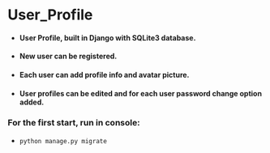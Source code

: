 # User_Profile

- #### User Profile, built in Django with SQLite3 database. 
- #### New user can be registered.
- #### Each user can add profile info and avatar picture.
- #### User profiles can be edited and for each user password change option added.

### For the first start, run in console:
* ```python manage.py migrate```

